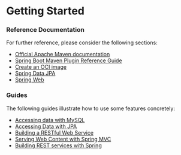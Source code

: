 # Getting Started

### Reference Documentation

For further reference, please consider the following sections:

- [Official Apache Maven documentation](https://maven.apache.org/guides/index.html)
- [Spring Boot Maven Plugin Reference Guide](https://docs.spring.io/spring-boot/docs/3.1.0-SNAPSHOT/maven-plugin/reference/html/)
- [Create an OCI image](https://docs.spring.io/spring-boot/docs/3.1.0-SNAPSHOT/maven-plugin/reference/html/#build-image)
- [Spring Data JPA](https://docs.spring.io/spring-boot/docs/3.1.0-SNAPSHOT/reference/htmlsingle/#data.sql.jpa-and-spring-data)
- [Spring Web](https://docs.spring.io/spring-boot/docs/3.1.0-SNAPSHOT/reference/htmlsingle/#web)

### Guides

The following guides illustrate how to use some features concretely:

- [Accessing data with MySQL](https://spring.io/guides/gs/accessing-data-mysql/)
- [Accessing Data with JPA](https://spring.io/guides/gs/accessing-data-jpa/)
- [Building a RESTful Web Service](https://spring.io/guides/gs/rest-service/)
- [Serving Web Content with Spring MVC](https://spring.io/guides/gs/serving-web-content/)
- [Building REST services with Spring](https://spring.io/guides/tutorials/rest/)
